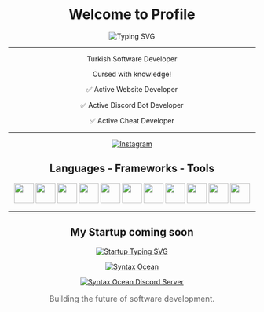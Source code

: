 <h1 align="center"> Welcome to Profile</h1>
<p align="center">
  <img src="https://readme-typing-svg.demolab.com?font=Fira+Code&duration=2000&pause=1000&color=58A6FF&center=true&vCenter=true&width=435&lines=Hi+there!;I'm+KKabepS&weight=700" alt="Typing SVG" />
</p>

---

<div align="center">
 Turkish Software Developer

Cursed with knowledge!

✅ Active Website Developer

✅ Active Discord Bot Developer

✅ Active Cheat Developer

---

<p>
  <a href="https://www.instagram.com/kkapebs/">
    <img src="https://img.shields.io/badge/Instagram-E4405F?style=for-the-badge&logo=instagram&logoColor=white" alt="Instagram" />
  </a>
</p>
</div>
<h2 align="center"> Languages - Frameworks - Tools </h2>
<p align="center">
  <img src="https://cdn.jsdelivr.net/gh/devicons/devicon/icons/vscode/vscode-original.svg" width="40" height="40"/>
  <img src="https://cdn.jsdelivr.net/gh/devicons/devicon/icons/python/python-original.svg" width="40" height="40"/>
  <img src="https://cdn.jsdelivr.net/gh/devicons/devicon/icons/javascript/javascript-original.svg" width="40" height="40"/>
  <img src="https://cdn.jsdelivr.net/gh/devicons/devicon/icons/html5/html5-original.svg" width="40" height="40"/>
  <img src="https://cdn.jsdelivr.net/gh/devicons/devicon/icons/css3/css3-original.svg" width="40" height="40"/>
  <img src="https://cdn.jsdelivr.net/gh/devicons/devicon/icons/react/react-original.svg" width="40" height="40"/>
  <img src="https://cdn.jsdelivr.net/gh/devicons/devicon/icons/cplusplus/cplusplus-original.svg" width="40" height="40"/>
  <img src="https://cdn.jsdelivr.net/gh/devicons/devicon/icons/csharp/csharp-original.svg" width="40" height="40"/>
  <img src="https://cdn.jsdelivr.net/gh/devicons/devicon/icons/nodejs/nodejs-original.svg" width="40" height="40"/>
  <img src="https://cdn.jsdelivr.net/gh/devicons/devicon/icons/django/django-plain.svg" width="40" height="40"/>
  <img src="https://cdn.jsdelivr.net/gh/devicons/devicon/icons/flask/flask-original.svg" width="40" height="40"/>
</p>

---

<h2 align="center"> My Startup coming soon</h2>
<div align="center">
  <a href="https://syntaxocean.com">
    <img src="https://readme-typing-svg.demolab.com?font=Fira+Code&size=32&duration=2000&pause=1000&color=00D9FF&center=true&vCenter=true&width=435&lines=SYNTAX+OCEAN;Dive+into+Code;Innovation+Awaits" alt="Startup Typing SVG" />
  </a>
  
  <p>
    <a href="https://syntaxocean.com">
      <img src="https://img.shields.io/badge/Visit%20Website-SYNTAX%20OCEAN-00D9FF?style=for-the-badge&logo=data:image/svg+xml;base64,PHN2ZyB4bWxucz0iaHR0cDovL3d3dy53My5vcmcvMjAwMC9zdmciIHZpZXdCb3g9IjAgMCAyNCAyNCIgZmlsbD0iI2ZmZiI+PHBhdGggZD0iTTEyIDJMMTMuMDkgOC4yNkwyMCA5TDEzLjA5IDE1Ljc0TDEyIDIyTDEwLjkxIDE1Ljc0TDQgOUwxMC45MSA4LjI2TDEyIDJ6Ii8+PC9zdmc+" alt="Syntax Ocean" />
    </a>
  </p>
  
  <p>
    <a href="https://discord.gg/syntaxocean">
      <img src="https://img.shields.io/badge/Discord-Syntax%20Ocean%20Server-7289DA?style=for-the-badge&logo=discord&logoColor=white" alt="Syntax Ocean Discord Server" />
    </a>
  </p>
  <p style="font-size: 16px; color: #666;">
     Building the future of software development.<br>
    
  </p>
</div>
